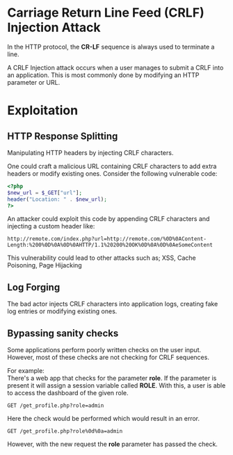 # Carriage Return Line Feed (CRLF) Injection Attack
In the HTTP protocol, the **CR-LF** sequence is always used to terminate a line.

A CRLF Injection attack occurs when a user manages to submit a CRLF into an application. This is most commonly done by modifying an HTTP parameter or URL.


# Exploitation
## HTTP Response Splitting
Manipulating HTTP headers by injecting CRLF characters. 

One could craft a malicious URL containing CRLF characters to add extra headers or modify existing ones. Consider the following vulnerable code:
```php
<?php
$new_url = $_GET["url"];
header("Location: " . $new_url);
?>
```
An attacker could exploit this code by appending CRLF characters and injecting a custom header like:
```
http://remote.com/index.php?url=http://remote.com/%0D%0AContent-Length:%200%0D%0A%0D%0AHTTP/1.1%20200%20OK%0D%0A%0D%0AeSomeContent
```
This vulnerability could lead to other attacks such as; XSS, Cache Poisoning, Page Hijacking

## Log Forging
The bad actor injects CRLF characters into application logs, creating fake log entries or modifying existing ones.

## Bypassing sanity checks
Some applications perform poorly written checks on the user input.
However, most of these checks are not checking for CRLF sequences.

For example:            
There's a web app that checks for the parameter **role**. If the parameter is present it will
assign a session variable called **ROLE**. With this, a user is able to access the dashboard of the given role.
```
GET /get_profile.php?role=admin
```
Here the check would be performed which would result in an error.
```
GET /get_profile.php?role%0d%0a=admin
```
However, with the new request the **role** parameter has passed the check.
